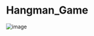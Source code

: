# Hangman_Game

![image](https://github.com/himanshiigoel/Hangman_Game/assets/98215684/d157f432-801a-4e75-87ad-add3225d5c5a)

